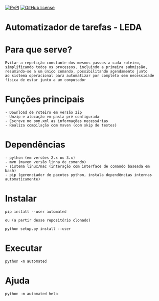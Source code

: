 [![PyPI](https://img.shields.io/pypi/pyversions/Django.svg)](https://pypi.python.org/pypi/automated)
[![GitHub license](https://img.shields.io/badge/license-MIT-blue.svg)](https://raw.githubusercontent.com/gabrielfern/automated-leda-tasks/master/LICENSE)

# Automatizador de tarefas - LEDA

  # Para que serve?

    Evitar a repetição constante dos mesmos passos a cada roteiro,
    simplificando todos os processos, incluindo a primeira submissão,
    resumindo-se a um único comando, possibilitando agendamento junto
    ao sistema operacional para automatizar por completo sem necessidade
    física de estar junto a um computador

  # Funções principais

    - Download de roteiro em versão zip
    - Unzip e alocação em pasta pré configurada
    - Escreve no pom.xml as informações necessárias
    - Realiza compilação com maven (com skip de testes)

  # Dependências

    - python (em versões 2.x ou 3.x)
    - mvn (maven versão linha de comando)
    - sistema linux/mac (interação com interface de comando baseada em bash)
    - pip (gerenciador de pacotes python, instala dependências internas automaticamente)

  # Instalar

    pip install --user automated

    ou (a partir desse repositório clonado)

    python setup.py install --user

  # Executar

    python -m automated

  # Ajuda

    python -m automated help
